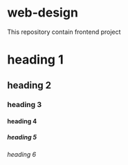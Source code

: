 # web-design
This repository contain frontend project
# heading 1
## heading 2
### heading 3
#### heading 4
##### heading 5
###### heading 6
